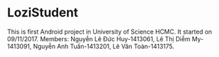 # LoziStudent
This is first Android project in University of Science HCMC. It started on 09/11/2017. Members: Nguyễn Lê Đức Huy-1413061, Lê Thị Diễm My-1413091, Nguyễn Anh Tuấn-1413201, Lê Văn Toàn-1413175.

